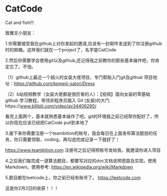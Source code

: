 # CatCode
Cat and fish!!!

致雅文小朋友：

1.你需要接受我在github上对你发起的邀请,应该有一封邮件发送到了你注册github时的邮箱。这样我们就在一个project了，名字是CatCode

2.然后你需要学会使用git以及github,还记得我之前教你的那些基本操作吧，你肯定忘了。不怕。

（1）github上最近一个超火的女装大佬项目，专门帮助入门git及github
     项目地址：https://github.com/komeiji-satori/Dress
     
（2）b站视频教学（女装大佬都是很厉害的人）：【视频】面向女装的零基础 github 学习教程，带领非程序员踏入   Git (女装)的大门https://www.bilibili.com/video/av34406290/

看完上面两个，基本就熟悉基本操作了吧。git的环境我之前已经帮你配好了，所以你现在应该已经把CatCode pull到本地了

3.接下来你需要注册一个teambition的账号，我会每日在上面发布算法题目的任务，你只需要领取、coding，再勾选完成记录一下就好了！

https://www.teambition.com
注册号之后记得把账号发给我，我邀请你进入项目

4.之后我们每完成一道算法题目，都要写对应的doc文档说明思路及实现，使用Markdown。使用参考:
https://en.wikipedia.org/wiki/Markdown

5.题目都在leetcode上，你之前已经有账号了。
https://leetcode.com


这是你2月2日的收获！！！
